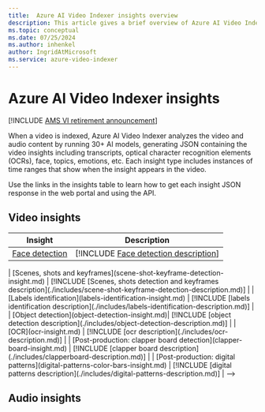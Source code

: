 ```yaml
---
title:  Azure AI Video Indexer insights overview
description: This article gives a brief overview of Azure AI Video Indexer insights.
ms.topic: conceptual
ms.date: 07/25/2024
ms.author: inhenkel
author: IngridAtMicrosoft
ms.service: azure-video-indexer
---
```


# Azure AI Video Indexer insights

[!INCLUDE [AMS VI retirement announcement](./includes/important-ams-retirement-abbreviated.md)]

When a video is indexed, Azure AI Video Indexer analyzes the video and audio content by running 30+ AI models, generating JSON containing the video insights including transcripts, optical character recognition elements (OCRs), face, topics, emotions, etc. Each insight type includes instances of time ranges that show when the insight appears in the video. 

Use the links in the insights table to learn how to get each insight JSON response in the web portal and using the API.

## Video insights

| Insight | Description |
| ------- | ----------- |
| [Face detection](face-detection-insight.md) | [!INCLUDE [Face detection description](./includes/face-detection-description.md)] |

<!-->
| [Scenes, shots and keyframes](scene-shot-keyframe-detection-insight.md) | [!INCLUDE [Scenes, shots detection and keyframes description](./includes/scene-shot-keyframe-detection-description.md)] |
| [Labels identification](labels-identification-insight.md) | [!INCLUDE [labels identification description](./includes/labels-identification-description.md)] |
| [Object detection](object-detection-insight.md)| [!INCLUDE [object detection description](./includes/object-detection-description.md)] |
| [OCR](ocr-insight.md) | [!INCLUDE [ocr description](./includes/ocr-description.md)] |
| [Post-production: clapper board detection](clapper-board-insight.md) | [!INCLUDE [clapper board description](./includes/clapperboard-description.md)] |
| [Post-production: digital patterns](digital-patterns-color-bars-insight.md) | [!INCLUDE [digital patterns description](./includes/digital-patterns-description.md)] |
-->
<!--| [Featured clothing]() | [!INCLUDE [Featured clothing description]()] |-->
<!-- | [Matched person]() | [!INCLUDE [Matched person description]()] | -->
<!--| [Rolling credits]() | [!INCLUDE [Rolling credits description]()] |-->
<!--| [Textual logos]() | [!INCLUDE [Textual logos description]()] | -->

## Audio insights
<!--
| Insight | Description |
| ------- | ----------- |
| [Audio effects detection](audio-effects-detection-insight.md) | [!INCLUDE [Audio effects detection description](./includes/audio-effects-detection-description.md)] |
| [Keywords extraction](keywords-insight.md) | [!INCLUDE [keywords-descritpion](./includes/keywords-description.md)] |
| [Media transcription, translation, and language identification](transcription-translation-lid-insight.md) | [!INCLUDE [transcription description](./includes/transcription-translation-lid-description.md)] |
| [Named entities](named-entities-insight.md) | [!INCLUDE [Named entities description](./includes/named-entities-description.md)] |
| [Speakers]() | [!INCLUDE [Speakers description]()] |
| [Text-based emotion detection](text-based-emotions-detection-insight.md) | [!INCLUDE [Emotions detection description](./includes/text-based-emotions-detection-description.md)] |
| [Topics inference](topics-inference-insight.md) | [!INCLUDE [topics inference description](./includes/topics-inference-description.md)] |
-->